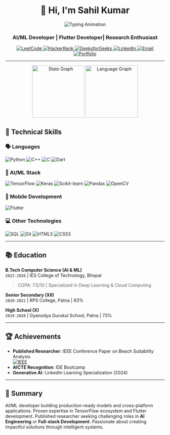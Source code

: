 <h1 align="center">👋 Hi, I'm Sahil Kumar</h1>
<p align="center">
  <img src="https://readme-typing-svg.demolab.com?font=Fira+Code&pause=1000&color=22D3EE&center=true&width=435&lines=Machine+Learning+Engineer;Flutter+Developer;IEEE+Published+Researcher;AI+Solutions+Architect" alt="Typing Animation" />
</p>
<h3 align="center">AI/ML Developer | Flutter Developer| Research Enthusiast</h3>

<p align="center">
  <a href="https://leetcode.com/u/Sahilgupta969/">
  <img src="https://img.shields.io/badge/LeetCode-FFA116?logo=leetcode&logoColor=black&style=for-the-badge" alt="LeetCode">
</a>
<a href="https://www.hackerrank.com/profile/sahilkumae938">
  <img src="https://img.shields.io/badge/HackerRank-00EA64?logo=hackerrank&logoColor=black&style=for-the-badge" alt="HackerRank">
</a>
<a href="https://www.geeksforgeeks.org/user/sahilgupta969/">
  <img src="https://img.shields.io/badge/GeeksforGeeks-2F8D46?logo=geeksforgeeks&logoColor=white&style=for-the-badge" alt="GeeksforGeeks">
</a>
  <a href="https://linkedin.com/in/sahil-kumar-11731b28a">
    <img src="https://img.shields.io/badge/LinkedIn-0A66C2?logo=linkedin&logoColor=white&style=for-the-badge" alt="LinkedIn">
  </a>
  <a href="mailto:contact.sahilkumar969@gmail.com">
    <img src="https://img.shields.io/badge/Email-EA4335?logo=gmail&logoColor=white&style=for-the-badge" alt="Email">
  </a>
  <a href="https://github.com/sahilgupta969">
    <img src="https://img.shields.io/badge/Portfolio-4285F4?logo=google-chrome&logoColor=white&style=for-the-badge" alt="Portfolio">
  </a>
</p>

---
<div align="center">
  <img src="https://github-readme-stats.vercel.app/api?username=SahilKumar969&show_icons=true&theme=radical&hide_border=true&include_all_commits=true" height="165" alt="Stats Graph" />
  <img src="https://github-readme-stats.vercel.app/api/top-langs/?username=SahilKumar969&layout=compact&theme=radical&hide_border=true&langs_count=10" height="165" alt="Language Graph" />
</div>

## 🔧 Technical Skills

### 🗣️ Languages
![Python](https://img.shields.io/badge/Python-3776AB?logo=python&logoColor=white)
![C++](https://img.shields.io/badge/C++-00599C?logo=c%2B%2B&logoColor=white)
![C](https://img.shields.io/badge/C-A8B9CC?logo=c&logoColor=black)
![Dart](https://img.shields.io/badge/Dart-0175C2?logo=dart&logoColor=white)

### 🤖 AI/ML Stack
![TensorFlow](https://img.shields.io/badge/TensorFlow-FF6F00?logo=tensorflow&logoColor=white)
![Keras](https://img.shields.io/badge/Keras-D00000?logo=keras&logoColor=white)
![Scikit-learn](https://img.shields.io/badge/ScikitLearn-F7931E?logo=scikitlearn&logoColor=white)
![Pandas](https://img.shields.io/badge/Pandas-150458?logo=pandas&logoColor=white)
![OpenCV](https://img.shields.io/badge/OpenCV-5C3EE8?logo=opencv&logoColor=white)

### 📱 Mobile Development
![Flutter](https://img.shields.io/badge/Flutter-02569B?logo=flutter&logoColor=white)

### 💻 Other Technologies
![SQL](https://img.shields.io/badge/SQL-4479A1?logo=postgresql&logoColor=white)
![Git](https://img.shields.io/badge/Git-F05032?logo=git&logoColor=white)
![HTML5](https://img.shields.io/badge/HTML5-E34F26?logo=html5&logoColor=white)
![CSS3](https://img.shields.io/badge/CSS3-1572B6?logo=css3&logoColor=white)

---


## 📚 Education

**B.Tech Computer Science (AI & ML)**  
`2022-2026` | IES College of Technology, Bhopal  
> CGPA: 7.5/10 | Specialized in Deep Learning & Cloud Computing  

**Senior Secondary (XII)**  
`2020-2022` | RPS College, Patna | 63%  

**High School (X)**  
`2019-2020` | Gyanodya Gurukul School, Patna | 73%  

---

## 🏆 Achievements
- **Published Researcher**: IEEE Conference Paper on Beach Suitability Analysis  
  [![IEEE](https://img.shields.io/badge/IEEE-00629B?logo=ieee&logoColor=white)](https://ieeexplore.ieee.org/document/XXXXXXX)  
- **AICTE Recognition**: IDE Bootcamp 
- **Generative AI**: LinkedIn Learning Specialization (2024)

---

## 📌 Summary  
AI/ML developer building production-ready models and cross-platform applications. Proven expertise in TensorFlow ecosystem and Flutter development. Published researcher seeking challenging roles in **AI Engineering** or **Full-stack Development**. Passionate about creating impactful solutions through intelligent systems.


